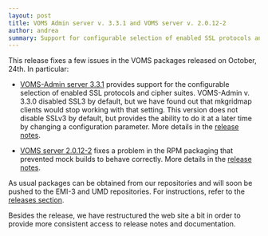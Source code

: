 ```yaml
---
layout: post
title: VOMS Admin server v. 3.3.1 and VOMS server v. 2.0.12-2
author: andrea
summary: Support for configurable selection of enabled SSL protocols and ciphers in VOMS-Admin server and packaging fixes
---
```


This release fixes a few issues in the VOMS packages released on October, 24th.
In particular:

- [VOMS-Admin server 3.3.1][rn-admin-server] provides support for the
  configurable selection of enabled SSL protocols and cipher suites. VOMS-Admin
  v. 3.3.0 disabled SSL3 by default, but we have found out that mkgridmap
  clients would stop working with that setting. This version does not disable
  SSLv3 by default, but provides the ability to do it at a later time by
  changing a configuration parameter. More details in the [release
  notes][rn-admin-server].

- [VOMS server 2.0.12-2][rn-core] fixes a problem in the RPM packaging that
  prevented mock builds to behave correctly. More details in the [release
  notes][rn-core].

As usual packages can be obtained from our repositories and will soon be pushed to the
EMI-3 and UMD repositories. For instructions, refer to the [releases section][releases].

Besides the release, we have restructured the web site a bit in order to
provide more consistent access to release notes and documentation.

[rn-core]: {{site.baseurl}}/release-notes/voms-server/2.0.12-2
[rn-admin-server]: {{site.baseurl}}/release-notes/voms-admin-server/3.3.1
[releases]: {{site.baseurl}}/releases.html
